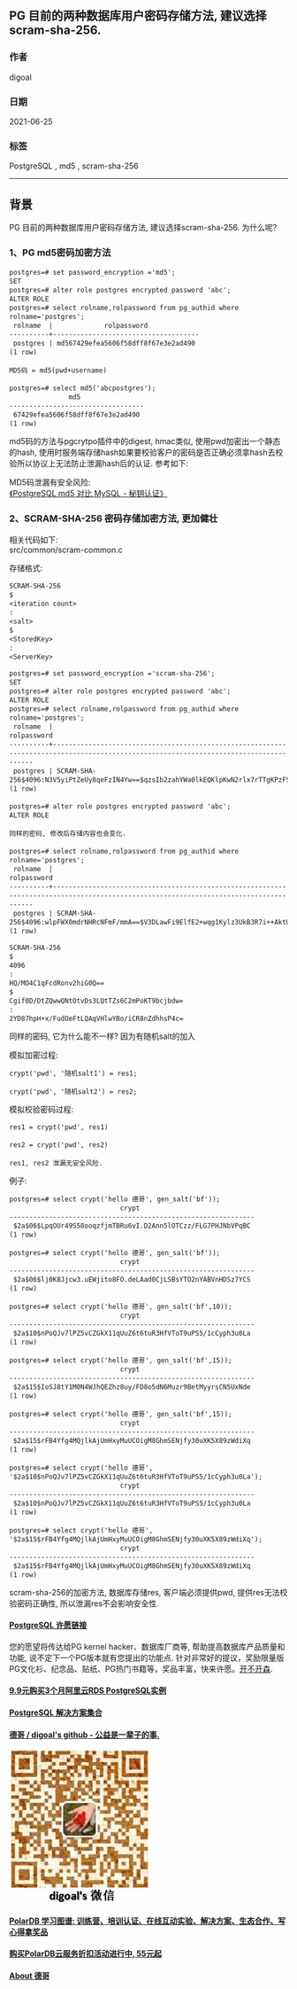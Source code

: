 ## PG 目前的两种数据库用户密码存储方法, 建议选择scram-sha-256.     
  
### 作者  
digoal  
  
### 日期  
2021-06-25   
  
### 标签  
PostgreSQL , md5 , scram-sha-256  
  
----  
  
## 背景  
  
PG 目前的两种数据库用户密码存储方法, 建议选择scram-sha-256. 为什么呢?      
  
### 1、PG md5密码加密方法  
  
```  
postgres=# set password_encryption ='md5';  
SET  
postgres=# alter role postgres encrypted password 'abc';  
ALTER ROLE  
postgres=# select rolname,rolpassword from pg_authid where rolname='postgres';  
 rolname  |             rolpassword               
----------+-------------------------------------  
 postgres | md567429efea5606f58dff8f67e3e2ad490  
(1 row)  
  
MD5码 = md5(pwd+username)  
  
postgres=# select md5('abcpostgres');  
               md5                  
----------------------------------  
 67429efea5606f58dff8f67e3e2ad490  
(1 row)  
```  
  
md5码的方法与pgcrytpo插件中的digest, hmac类似, 使用pwd加密出一个静态的hash, 使用时服务端存储hash如果要校验客户的密码是否正确必须拿hash去校验所以协议上无法防止泄漏hash后的认证.  参考如下:  
  
MD5码泄漏有安全风险:   
[《PostgreSQL md5 对比 MySQL - 秘钥认证》](../201610/20161009_01.md)    
  
  
  
### 2、SCRAM-SHA-256 密码存储加密方法, 更加健壮  
相关代码如下:   
src/common/scram-common.c  
  
存储格式:   
  
```  
SCRAM-SHA-256  
$  
<iteration count>  
:  
<salt>  
$  
<StoredKey>  
:  
<ServerKey>  
```  
  
```  
postgres=# set password_encryption ='scram-sha-256';  
SET  
postgres=# alter role postgres encrypted password 'abc';  
ALTER ROLE  
postgres=# select rolname,rolpassword from pg_authid where rolname='postgres';  
 rolname  |                                                              rolpassword                                                                
----------+---------------------------------------------------------------------------------------------------------------------------------------  
 postgres | SCRAM-SHA-256$4096:N3V5yiPtZeUy8qeFzIN4Yw==$qzsIb2zahYWa0lkEQKlpKwN2rlx7rTTgKPzFS3vuBgg=:THe9oAyu7FVf7yIzvPSNA6bhUo++HBRE2s6ooKNd4Zg=  
(1 row)  
  
postgres=# alter role postgres encrypted password 'abc';  
ALTER ROLE  
  
同样的密码, 修改后存储内容也会变化.   
  
postgres=# select rolname,rolpassword from pg_authid where rolname='postgres';  
 rolname  |                                                              rolpassword                                                                
----------+---------------------------------------------------------------------------------------------------------------------------------------  
 postgres | SCRAM-SHA-256$4096:wlpFWX0mdrNHRcNFmF/mmA==$V3DLawFi9ElfE2+wqg1Kylz3UkB3R7i++AktU36V/PU=:lpxA8Cta59lq4dZCPcX2KVgaNMmKzaheJ9ZNva74hoE=  
(1 row)  
```  
  
  
```  
SCRAM-SHA-256  
$  
4096  
:  
HQ/MO4C1qFcdRonv2hiG0Q==  
$  
Cgif0D/DtZQwwQNtOtvDs3LQtTZs6C2mPoKT9bcjbdw=  
:  
2YD87hpH+x/FudOeFtLQAqVHlwYBo/iCR8nZdhhsP4c=  
```  
  
同样的密码, 它为什么能不一样? 因为有随机salt的加入  
  
模拟加密过程:  
  
```  
crypt('pwd', '随机salt1') = res1;  
  
crypt('pwd', '随机salt2') = res2;  
```  
  
模拟校验密码过程:  
  
```  
res1 = crypt('pwd', res1)  
  
res2 = crypt('pwd', res2)  
  
res1, res2 泄漏无安全风险.   
```  
  
例子:  
  
```  
postgres=# select crypt('hello 德哥', gen_salt('bf'));  
                            crypt                               
--------------------------------------------------------------  
 $2a$06$LpqOUr49S58ooqzfjmTBRu6vI.D2Ann5lOTCzz/FLG7PHJNbVPqBC  
(1 row)  
  
postgres=# select crypt('hello 德哥', gen_salt('bf'));  
                            crypt                               
--------------------------------------------------------------  
 $2a$06$lj0K8Jjcw3.uEWjito8FO.deLAad0CjLSBsYTO2nYABVnHDSz7YCS  
(1 row)  
  
postgres=# select crypt('hello 德哥', gen_salt('bf',10));  
                            crypt                               
--------------------------------------------------------------  
 $2a$10$nPoQJv7lPZ5vCZGkX11qUuZ6t6tuR3HfVToT9uPS5/1cCyph3u0La  
(1 row)  
  
postgres=# select crypt('hello 德哥', gen_salt('bf',15));  
                            crypt                               
--------------------------------------------------------------  
 $2a$15$IoSJ8tY1M0N4WJhQEZhz8uy/FD8o5dN6Muzr9BetMyyrsCN5UxNde  
(1 row)  
  
postgres=# select crypt('hello 德哥', gen_salt('bf',15));  
                            crypt                               
--------------------------------------------------------------  
 $2a$15$rFB4Yfg4MQjlkAjUmHxyMuUCOigM8GhmSENjfy30uXK5X89zWdiXq  
(1 row)  
  
postgres=# select crypt('hello 德哥', '$2a$10$nPoQJv7lPZ5vCZGkX11qUuZ6t6tuR3HfVToT9uPS5/1cCyph3u0La');  
                            crypt                               
--------------------------------------------------------------  
 $2a$10$nPoQJv7lPZ5vCZGkX11qUuZ6t6tuR3HfVToT9uPS5/1cCyph3u0La  
(1 row)  
  
postgres=# select crypt('hello 德哥', '$2a$15$rFB4Yfg4MQjlkAjUmHxyMuUCOigM8GhmSENjfy30uXK5X89zWdiXq');  
                            crypt                               
--------------------------------------------------------------  
 $2a$15$rFB4Yfg4MQjlkAjUmHxyMuUCOigM8GhmSENjfy30uXK5X89zWdiXq  
(1 row)  
```  
  
scram-sha-256的加密方法, 数据库存储res, 客户端必须提供pwd, 提供res无法校验密码正确性, 所以泄漏res不会影响安全性.  
  
  
#### [PostgreSQL 许愿链接](https://github.com/digoal/blog/issues/76 "269ac3d1c492e938c0191101c7238216")
您的愿望将传达给PG kernel hacker、数据库厂商等, 帮助提高数据库产品质量和功能, 说不定下一个PG版本就有您提出的功能点. 针对非常好的提议，奖励限量版PG文化衫、纪念品、贴纸、PG热门书籍等，奖品丰富，快来许愿。[开不开森](https://github.com/digoal/blog/issues/76 "269ac3d1c492e938c0191101c7238216").  
  
  
#### [9.9元购买3个月阿里云RDS PostgreSQL实例](https://www.aliyun.com/database/postgresqlactivity "57258f76c37864c6e6d23383d05714ea")
  
  
#### [PostgreSQL 解决方案集合](https://yq.aliyun.com/topic/118 "40cff096e9ed7122c512b35d8561d9c8")
  
  
#### [德哥 / digoal's github - 公益是一辈子的事.](https://github.com/digoal/blog/blob/master/README.md "22709685feb7cab07d30f30387f0a9ae")
  
  
![digoal's wechat](../pic/digoal_weixin.jpg "f7ad92eeba24523fd47a6e1a0e691b59")
  
  
#### [PolarDB 学习图谱: 训练营、培训认证、在线互动实验、解决方案、生态合作、写心得拿奖品](https://www.aliyun.com/database/openpolardb/activity "8642f60e04ed0c814bf9cb9677976bd4")
  
  
#### [购买PolarDB云服务折扣活动进行中, 55元起](https://www.aliyun.com/activity/new/polardb-yunparter?userCode=bsb3t4al "e0495c413bedacabb75ff1e880be465a")
  
  
#### [About 德哥](https://github.com/digoal/blog/blob/master/me/readme.md "a37735981e7704886ffd590565582dd0")
  
